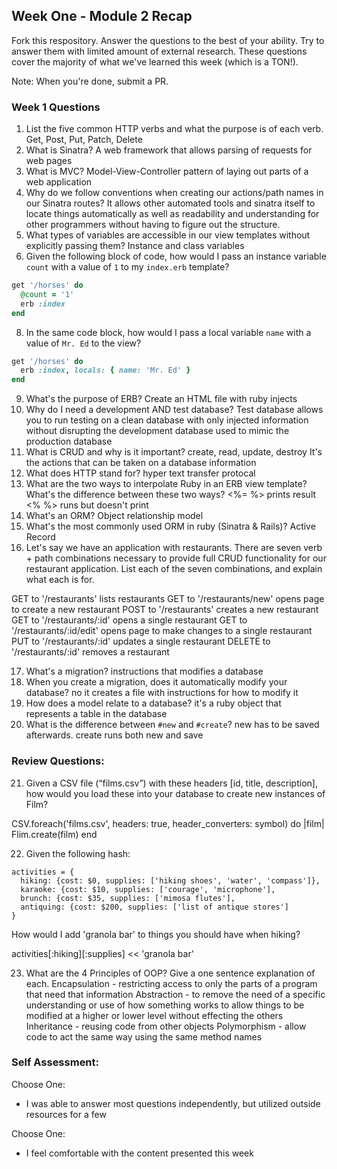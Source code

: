 ## Week One - Module 2 Recap

Fork this respository. Answer the questions to the best of your ability. Try to answer them with limited amount of external research. These questions cover the majority of what we've learned this week (which is a TON!).

Note: When you're done, submit a PR.

### Week 1 Questions

1. List the five common HTTP verbs and what the purpose is of each verb.
Get, Post, Put, Patch, Delete
2. What is Sinatra?
A web framework that allows parsing of requests for web pages
4. What is MVC?
Model-View-Controller pattern of laying out parts of a web application
5. Why do we follow conventions when creating our actions/path names in our Sinatra routes?
It allows other automated tools and sinatra itself to locate things automatically as well as readability and understanding for other programmers without having to figure out the structure.
6. What types of variables are accessible in our view templates without explicitly passing them?
Instance and class variables
7. Given the following block of code, how would I pass an instance variable `count` with a value of `1` to my `index.erb` template?

  ```ruby
  get '/horses' do
    @count = '1'
    erb :index
  end
  ```

8. In the same code block, how would I pass a local variable `name` with a value of `Mr. Ed` to the view?

  ```ruby
  get '/horses' do
    erb :index, locals: { name: 'Mr. Ed' }
  end
  ```

9. What's the purpose of ERB?
  Create an HTML file with ruby injects
10. Why do I need a development AND test database?
  Test database allows you to run testing on a clean database with only injected information without disrupting the development database used to mimic the production database
11. What is CRUD and why is it important?
  create, read, update, destroy
  It's the actions that can be taken on a database information
12. What does HTTP stand for?
hyper text transfer protocal
13. What are the two ways to interpolate Ruby in an ERB view template? What's the difference between these two ways?
<%= %> prints result
<% %> runs but doesn't print
14. What's an ORM?
Object relationship model
15. What's the most commonly used ORM in ruby (Sinatra & Rails)?
Active Record
16. Let's say we have an application with restaurants. There are seven verb + path combinations necessary to provide full CRUD functionality for our restaurant application. List each of the seven combinations, and explain what each is for.

GET to '/restaurants' lists restaurants
GET to '/restaurants/new' opens page to create a new restaurant
POST to '/restaurants' creates a new restaurant
GET to '/restaurants/:id' opens a single restaurant
GET to '/restaurants/:id/edit' opens page to make changes to a single restaurant
PUT to '/restaurants/:id' updates a single restaurant
DELETE to '/restaurants/:id' removes a restaurant

17. What's a migration?
  instructions that modifies a database
18. When you create a migration, does it automatically modify your database?
  no it creates a file with instructions for how to modify it
19. How does a model relate to a database?
  it's a ruby object that represents a table in the database
20. What is the difference between `#new` and `#create`?
  new has to be saved afterwards. create runs both new and save

### Review Questions:  
21. Given a CSV file (“films.csv”) with these headers [id, title, description], how would you load these into your database to create new instances of Film?  

CSV.foreach('films.csv', headers: true, header_converters: symbol) do |film|
    Flim.create(film)
end

22. Given the following hash:
```
activities = {
  hiking: {cost: $0, supplies: ['hiking shoes', 'water', 'compass']},
  karaoke: {cost: $10, supplies: ['courage', 'microphone'],
  brunch: {cost: $35, supplies: ['mimosa flutes'],
  antiquing: {cost: $200, supplies: ['list of antique stores']
}
```

How would I add 'granola bar' to things you should have when hiking?

 activities[:hiking][:supplies] << 'granola bar'

23. What are the 4 Principles of OOP? Give a one sentence explanation of each.
Encapsulation - restricting access to only the parts of a program that need that information
Abstraction - to remove the need of a specific understanding or use of how something works to allow things to be modified at a higher or lower level without effecting the others
Inheritance - reusing code from other objects
Polymorphism - allow code to act the same way using the same method names


### Self Assessment:
Choose One:
* I was able to answer most questions independently, but utilized outside resources for a few

Choose One:
* I feel comfortable with the content presented this week
